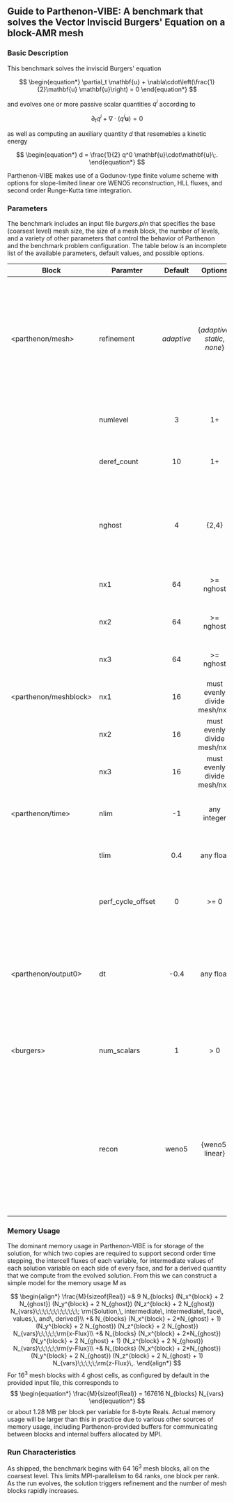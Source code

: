 ## Guide to Parthenon-VIBE: A benchmark that solves the Vector Inviscid Burgers' Equation on a block-AMR mesh

### Basic Description

This benchmark solves the inviscid Burgers' equation

$$
\begin{equation*}
\partial_t \mathbf{u} + \nabla\cdot\left(\frac{1}{2}\mathbf{u} \mathbf{u}\right) = 0
\end{equation*}
$$

and evolves one or more passive scalar quantities $q^i$ according to

$$
\begin{equation*}
\partial_t q^i + \nabla \cdot \left( q^i \mathbf{u} \right) = 0
\end{equation*}
$$

as well as computing an auxiliary quantity $d$ that resemebles a kinetic energy

$$
\begin{equation*}
d = \frac{1}{2} q^0 \mathbf{u}\cdot\mathbf{u}\;.
\end{equation*}
$$

Parthenon-VIBE makes use of a Godunov-type finite volume scheme with options for slope-limited linear ore WENO5 reconstruction, HLL fluxes, and second order Runge-Kutta time integration.

### Parameters

The benchmark includes an input file _burgers.pin_ that specifies the base (coarsest level) mesh size, the size of a mesh block, the number of levels, and a variety of other parameters that control the behavior of Parthenon and the benchmark problem configuration.  The table below is an incomplete list of the available parameters, default values, and possible options.

| Block             | Paramter    | Default    | Options                        | Description | 
| -----                 | --------    | :------:   | :-----:                        | ----------- |
| <parthenon/mesh>      | refinement  | *adaptive* | {*adaptive*, *static*, *none*} | Is the mesh adaptively refined/derefined, use statically refined, or uniform? *static* requires specifying refined regions separately, and is not recoommended for this benchmark.|
|                       | numlevel    | 3          | 1+                             | The total number of levels, including the base level |
|                       | deref_count | 10         | 1+                             | The number of time steps between possible derefinement operations. |
|                       | nghost      | 4          | {2,4}                          | The number of ghost cells on each side of a mesh block.  WENO5 reconstruction requires this to be set to 4, while linear can use 2. |
|                       | nx1         | 64         | >= nghost                      | The number of cells in the x-direction on the coarsest level |
|                       | nx2         | 64         | >= nghost                      | The number of cells in the y-direction on the coarsest level |
|                       | nx3         | 64         | >= nghost                      | The number of cells in the z-direction on the coarsest level |
| <parthenon/meshblock> | nx1         | 16         | must evenly divide mesh/nx1    | The number of cells in the x-direction in each mesh block |
|                       | nx2         | 16         | must evenly divide mesh/nx2    | The number of cells in the y-direction in each mesh block |
|                       | nx3         | 16         | must evenly divide mesh/nx3    | The number of cells in the z-direction in each mesh block |
| <parthenon/time>      | nlim        | -1         | any integer                    | The maximum number of time steps.  Negative values imply no bound. |
|                       | tlim        | 0.4        | any float                      | The total amount of simulation time to evolve the solution |
|                       | perf_cycle_offset | 0    | >= 0                           | Number of time steps at start up to skip before performance measurement begins |
| <parthenon/output0>   | dt          | -0.4        | any float                      | Simulated time between HDF5 dumps.  Setting this to a negative value disables HDF5 dumps, which is required if the benchmark was built without HDF5 support. |
| \<burgers>             | num_scalars | 1          | > 0                           | The number of scalar conservation laws to evolve, in addition to Burgers' equation. |
|                        | recon       | weno5      | {weno5, linear}               | Reconstruction method to define states of faces for Riemann solves.  weno5 uses a higher order function (5pt stencil, requires nghost = 4), while linear does a simple linear function (3pt stencil, requires only nghost = 2). |

### Memory Usage

The dominant memory usage in Parthenon-VIBE is for storage of the solution, for which two copies are required to support second order time stepping, the intercell fluxes of each variable, for intermediate values of each solution variable on each side of every face, and for a derived quantity that we compute from the evolved solution.  From this we can construct a simple model for the memory usage $M$ as 

$$
\begin{align*}
\frac{M}{sizeof(Real)} =& 9 N_{blocks} (N_x^{block} + 2 N_{ghost}) (N_y^{block} + 2 N_{ghost}) (N_z^{block} + 2 N_{ghost}) N_{vars}\;\;\;\;\;\;\;\;\;\;\;\; \rm{Solution,\, intermediate\, intermediate\, face\, values,\, and\, derived}\\
                       +& N_{blocks} (N_x^{block} + 2*N_{ghost} + 1) (N_y^{block} + 2 N_{ghost}) (N_z^{block} + 2 N_{ghost}) N_{vars}\;\;\;\;\;\rm{x-Flux}\\
                       +& N_{blocks} (N_x^{block} + 2*N_{ghost}) (N_y^{block} + 2 N_{ghost} + 1) (N_z^{block} + 2 N_{ghost}) N_{vars}\;\;\;\;\;\rm{y-Flux}\\
                       +& N_{blocks} (N_x^{block} + 2*N_{ghost}) (N_y^{block} + 2 N_{ghost}) (N_z^{block} + 2 N_{ghost} + 1) N_{vars}\;\;\;\;\;\rm{z-Flux}\,.
\end{align*}
$$
For $16^3$ mesh blocks with 4 ghost cells, as configured by default in the provided input file, this corresponds to
$$
\begin{equation*}
\frac{M}{sizeof(Real)} = 167616 N_{blocks} N_{vars}
\end{equation*}
$$
or about 1.28 MB per block per variable for 8-byte Reals.  Actual memory usage will be larger than this in practice due to various other sources of memory usage, including Parthenon-provided buffers for communicating between blocks and internal buffers allocated by MPI.

### Run Characteristics

As shipped, the benchmark begins with 64 $16^3$ mesh blocks, all on the coarsest level.  This limits MPI-parallelism to 64 ranks, one block per rank.  As the run evolves, the solution triggers refinement and the number of mesh blocks rapidly increases.